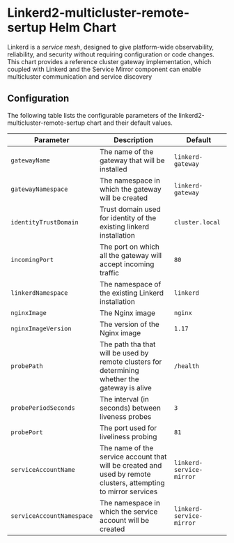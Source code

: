 
# Linkerd2-multicluster-remote-sertup Helm Chart

Linkerd is a *service mesh*, designed to give platform-wide observability,
reliability, and security without requiring configuration or code changes.
This chart provides a reference cluster gateway implementation, which coupled
with Linkerd and the Service Mirror component can enable multicluster 
communication and service discovery

## Configuration

The following table lists the configurable parameters of the linkerd2-multicluster-remote-sertup chart and their default values.

| Parameter                | Description                                                                                                     | Default                |
|--------------------------|-----------------------------------------------------------------------------------------------------------------|------------------------|
|`gatewayName`             | The name of the gateway that will be installed                                                                  | `linkerd-gateway`      |
|`gatewayNamespace`        | The namespace in which the gateway will be created                                                              |`linkerd-gateway`       |
|`identityTrustDomain`     | Trust domain used for identity of the existing linkerd installation                                             |`cluster.local`         |
|`incomingPort`            | The port on which all the gateway will accept incoming traffic                                                  |`80`                    |
|`linkerdNamespace`        | The namespace of the existing Linkerd installation                                                              |`linkerd`               |
|`nginxImage`              | The Nginx image                                                                                                 |`nginx`                 |
|`nginxImageVersion`       | The version of the Nginx image                                                                                  |`1.17`                  |
|`probePath`               | The path tha that will be used by remote clusters for determining whether the gateway is alive                  |`/health`               |
|`probePeriodSeconds`      | The interval (in seconds) between liveness probes                                                               |`3`                     |
|`probePort`               | The port used for liveliness probing                                                                            |`81`                    |
|`serviceAccountName`      | The name of the service account that will be created and used by remote clusters, attempting to mirror services |`linkerd-service-mirror`|
|`serviceAccountNamespace` | The namespace in which the service account will be created                                                      |`linkerd-service-mirror`|
